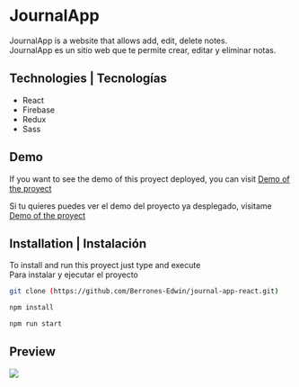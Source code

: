 # JournalApp

JournalApp is a website that allows add, edit, delete notes.<br>
JournalApp es un sitio web que te permite crear, editar y eliminar notas.

## Technologies | Tecnologías

-   React
-   Firebase
-   Redux
-   Sass

## Demo

If you want to see the demo of this proyect deployed, you can visit [Demo of the proyect](https://journal-app-react-lovat.vercel.app)

Si tu quieres puedes ver el demo del proyecto ya desplegado, visitame [Demo of the proyect](https://journal-app-react-lovat.vercel.app)

## Installation | Instalación

To install and run this proyect just type and execute <br>
Para instalar y ejecutar el proyecto

```bash
git clone (https://github.com/Berrones-Edwin/journal-app-react.git)
```

```bash
npm install
```

```bash
npm run start
```

## Preview

![](https://user-images.githubusercontent.com/44040730/121064065-b7ec5600-c78c-11eb-8a14-48895b78b2bd.png)
